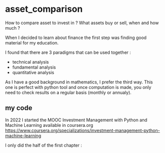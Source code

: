 # asset_comparison

How to compare asset to invest in ? What assets buy or sell, when and how much ?

When I decided to learn about finance the first step was finding good material for my education.

I found that there are 3 paradigms that can be used together :
- technical analysis
- fundamental analysis
- quantitative analysis

As I have a good background in mathematics, I prefer the third way. 
This one is perfect with python tool and once computation is made, you only need to check results on a regular basis (monthly or annualy).

## my code

In 2022 I started the MOOC Investment Management with Python and Machine Learning available in coursera.org
https://www.coursera.org/specializations/investment-management-python-machine-learning

I only did the half of the first chapter : 
